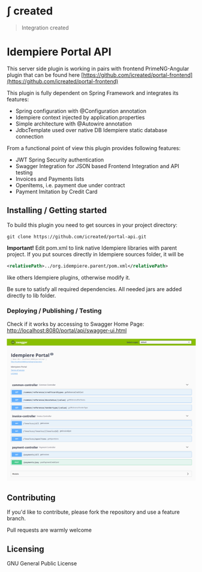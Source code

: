 # &int; created
> Integration created

# Idempiere Portal API
> 

This server side plugin is working in pairs with frontend PrimeNG-Angular plugin that can be found here 
[https://github.com/icreated/portal-frontend](https://github.com/icreated/portal-frontend) 

This plugin is fully dependent on Spring Framework and integrates its features:

*   Spring configuration with @Configuration annotation
*	Idempiere context injected by application.properties
*	Simple architecture with @Autowire annotation 
*   JdbcTemplate used over native DB Idempiere static database connection
 

From a functional point of view this plugin provides following features:

*	JWT Spring Security authentication
*	Swagger Integration for JSON based Frontend Integration and API testing
*	Invoices and Payments lists
*	OpenItems, i.e. payment due under contract
*	Payment Imitation by Credit Card


## Installing / Getting started

To build this plugin you need to get sources in your project directory:

```shell
git clone https://github.com/icreated/portal-api.git
```
**Important!**
Edit pom.xml to link native Idempiere libraries with parent project.
If you put sources directly in Idempiere sources folder, it will be

```xml
<relativePath>../org.idempiere.parent/pom.xml</relativePath>
```
like others Idempiere plugins, otherwise modify it.

Be sure to satisfy all required dependencies. All needed jars are added directly to lib folder.


### Deploying / Publishing / Testing
Check if it works by accessing to Swagger Home Page:
[http://localhost:8080/portal/api/swagger-ui.html](http://localhost:8080/portal/api/swagger-ui.html) 

!["Swagger UI"](Swagger_UI.png "Swagger UI") 


## Contributing

If you'd like to contribute, please fork the repository and use a feature
branch. 

Pull requests are warmly welcome


## Licensing

GNU General Public License

